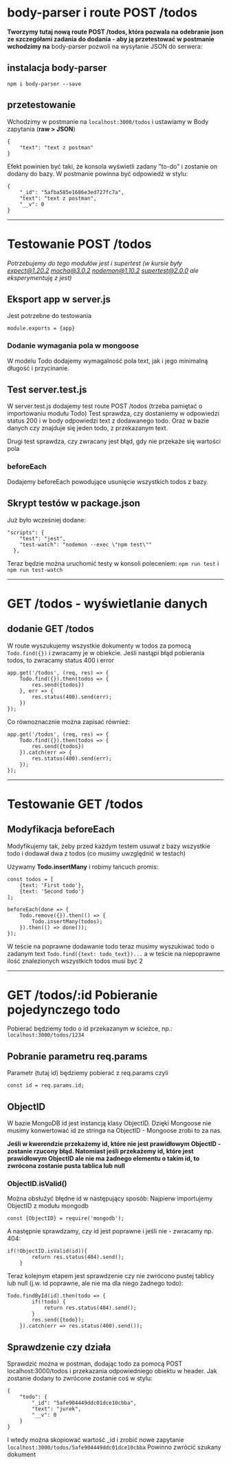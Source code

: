 # body-parser i route POST /todos 
**Tworzymy tutaj nową route POST /todos, która pozwala na odebranie json ze szczegółami zadania do dodania - aby ją przetestować w postmanie wchodzimy na**
body-parser pozwoli na wysyłanie JSON do serwera:
## instalacja body-parser
```npm i body-parser --save```

## przetestowanie
Wchodzimy w postmanie na ```localhost:3000/todos```
i ustawiamy w Body zapytania (**raw > JSON**)
```
{
	"text": "text z postman"
}
```
Efekt powinien być taki, że konsola wyświetli zadany "to-do" i zostanie on dodany do bazy. W postmanie powinna być odpowiedź w stylu:
```
{
    "_id": "5afba585e1686e3ed727fc7a",
    "text": "text z postman",
    "__v": 0
}
```
-------------------------------------
# Testowanie POST /todos
*Potrzebujemy do tego modułów jest i supertest (w kursie były expect@1.20.2 mocha@3.0.2 nodemon@1.10.2 supertest@2.0.0 ale eksperymentuję z jest)*

## Eksport app w server.js
Jest potrzebne do testowania

```module.exports = {app}```

### Dodanie wymagania pola w mongoose
W modelu Todo dodajemy wymagalność pola text, jak i jego minimalną długość i przycinanie.

## Test server.test.js
W server.test.js dodajemy test route POST /todos (trzeba pamiętać o importowaniu modułu Todo)
Test sprawdza, czy dostaniemy w odpowiedzi status 200 i w body odpowiedzi text z dodawanego todo. Oraz w bazie danych czy znajduje się jeden todo, z przekazanym text.

Drugi test sprawdza, czy zwracany jest błąd, gdy nie przekaże się wartości pola

### beforeEach
Dodajemy beforeEach powodujące usunięcie wszystkich todos z bazy.

## Skrypt testów w package.json
Już było wcześniej dodane:
```
"scripts": {
    "test": "jest",
    "test-watch": "nodemon --exec \"npm test\""
  },
```

Teraz będzie można uruchomić testy w konsoli poleceniem:
```npm run test``` i ```npm run test-watch```

-----
# GET /todos - wyświetlanie danych



## dodanie GET /todos
W route wyszukujemy wszystkie dokumenty w todos za pomocą ```Todo.find({})``` i zwracamy je w obiekcie. Jeśli nastąpi błąd pobierania todos, to zwracamy status 400 i error
```
app.get('/todos', (req, res) => {
    Todo.find({}).then(todos => {
        res.send({todos})
    }, err => {
        res.status(400).send(err);
    })
});
```

Co równoznacznie można zapisać również:
```
app.get('/todos', (req, res) => {
    Todo.find({}).then(todos => {
        res.send({todos})
    }).catch(err => {
        res.status(400).send(err);
    });
});
```

---------
# Testowanie GET /todos

## Modyfikacja beforeEach
Modyfikujemy tak, żeby przed każdym testem usuwał z bazy wszystkie todo i dodawał dwa z todos (co musimy uwzględnić w testach)

Używamy **Todo.insertMany** i robimy łańcuch promis:
```
const todos = [
    {text: 'First todo'},
    {text: 'Second todo'}
];

beforeEach(done => {
    Todo.remove({}).then(() => {
        Todo.insertMany(todos);
    }).then(() => done());
});
```
W teście na poprawne dodawanie todo teraz musimy wyszukiwać todo o zadanym text ```Todo.find({text: todo_text})...``` a w teście na niepoprawne ilość znalezionych wszystkich todos musi być 2

-----
# GET /todos/:id Pobieranie pojedynczego todo 
Pobierać będziemy todo o id przekazanym w ścieżce, np.:
```localhost:3000/todos/1234```

## Pobranie parametru req.params
Parametr (tutaj id) będziemy pobierać z req.params czyli 
```
const id = req.params.id;
```

## ObjectID
W bazie MongoDB id jest instancją klasy ObjectID. Dzięki Mongoose nie musimy konwertować id ze stringa na ObjectID - Mongoose zrobi to za nas. 

**Jeśli w kwerendzie przekażemy id, które nie jest prawidłowym ObjectID - zostanie rzucony błąd. Natomiast jeśli przekażemy id, które jest prawidłowym ObjectID ale nie ma żadnego elementu o takim id, to zwrócona zostanie pusta tablica lub null**

### ObjectID.isValid()
Można obsłużyć błędne id w następujący sposób:
Najpierw importujemy ObjectID z modułu mongodb
```
const {ObjectID} = require('mongodb');
```

A następnie sprawdzamy, czy id jest poprawne i jeśli nie - zwracamy np. 404:
```
if(!ObjectID.isValid(id)){
        return res.status(404).send();
    }
```

Teraz kolejnym etapem jest sprawdzenie czy nie zwrócono pustej tablicy lub null (j.w. id poprawne, ale nie ma dla niego żadnego todo):
```
Todo.findById(id).then(todo => {
        if(!todo) {
            return res.status(404).send();
        }
        res.send({todo});
    }).catch(err => res.status(400).send());
```

## Sprawdzenie czy działa
Sprawdzić można w postman, dodając todo za pomocą POST localhost:3000/todos i przekazania odpowiedniego obiektu w header. Jak zostanie dodany to zwrócone zostanie coś w stylu:
```
{
    "todo": {
        "_id": "5afe904449ddc01dce10cbba",
        "text": "jurek",
        "__v": 0
    }
}
```

I wtedy można skopiować wartość _id i zrobić nowe zapytanie
```localhost:3000/todos/5afe904449ddc01dce10cbba```
Powinno zwrócić szukany dokument
